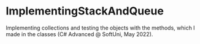 # ImplementingStackAndQueue
Implementing collections and testing the objects with the methods, which I made in the classes (C# Advanced @ SoftUni, May 2022).
